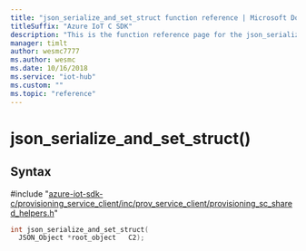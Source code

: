 ```yaml
---                             
title: "json_serialize_and_set_struct function reference | Microsoft Docs" 
titleSuffix: "Azure IoT C SDK"            
description: "This is the function reference page for the json_serialize_and_set_struct() function in the Azure IoT C SDK. This SDK is used with Azure IoT Hub and Azure IoT Hub Device Provisioning Service"            
manager: timlt                 
author: wesmc7777              
ms.author: wesmc               
ms.date: 10/16/2018                    
ms.service: "iot-hub"             
ms.custom: ""                
ms.topic: "reference"        
---                            
```


# json_serialize_and_set_struct()

## Syntax

\#include "[azure-iot-sdk-c/provisioning_service_client/inc/prov_service_client/provisioning_sc_shared_helpers.h](../provisioning-sc-shared-helpers-h.md)"  
```C
int json_serialize_and_set_struct(
  JSON_Object *root_object   C2);
```

